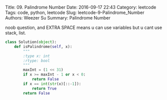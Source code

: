 Title: 09. Palindrome Number
Date: 2016-09-17 22:43
Category: leetcode
Tags: code, python, leetcode
Slug: leetcode-9-Palindrome_Number
Authors: Weezer Su
Summary:  Palindrome Number

noob question, and EXTRA SPACE means u can use variables but u cant use stack, list.

```python
class Solution(object):
    def isPalindrome(self, x):
        """
        :type x: int
        :rtype: bool
        """
        maxInt = (1 << 31)
        if x >= maxInt - 1 or x < 0:
            return False
        if x == int(str(x)[::-1]):
            return True
        return False
        
```
